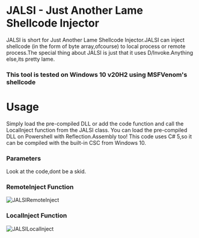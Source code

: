 # JALSI - Just Another Lame Shellcode Injector
JALSI is short for Just Another Lame Shellcode Injector.JALSI can inject shellcode (in the form of byte array,ofcourse) to local process or remote process.The special thing about JALSI is just that it uses D/Invoke.Anything else,its pretty lame.
### This tool is tested on Windows 10 v20H2 using MSFVenom's shellcode
# Usage
Simply load the pre-compiled DLL or add the code function and call the LocalInject function from the JALSI class. You can load the pre-compiled DLL on Powershell with Reflection.Assembly too! This code uses C# 5,so it can be compiled with the built-in CSC from Windows 10.
### Parameters
Look at the code,dont be a skid.
### RemoteInject Function 

![JALSIRemoteInject](https://user-images.githubusercontent.com/41237415/122629728-56f84280-d0e9-11eb-944f-86f3761bdd11.png)

### LocalInject Function

![JALSILocalInject](https://user-images.githubusercontent.com/41237415/122629732-624b6e00-d0e9-11eb-8fee-74024ea41682.png)

